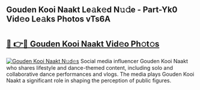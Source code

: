 ## Gouden Kooi Naakt Le𝚊k𝚎d N𝚞𝚍e - Part-Yk0 Vid𝚎o Le𝚊ks Photos vTs6A

# <h2><a href="http://fb3tmo.evod.top/?m=Gouden+Kooi+Naakt">🔗 👉🔴 Gouden Kooi Naakt Vid𝚎o Ph𝚘t𝚘s</a></h2>

[![Gouden Kooi Naakt N𝚞d𝚎s](https://i.imgur.com/8V9OHl7.gif)](http://fb3tmo.evod.top/?m=Gouden+Kooi+Naakt)
Social media influencer Gouden Kooi Naakt who shares lifestyle and dance-themed content, including solo and collaborative dance performances and vlogs. The media plays Gouden Kooi Naakt a significant role in shaping the perception of public figures. 
